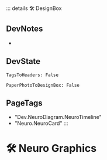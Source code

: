 ::: details 🛠 <dev>DesignBox</dev> 

## DevNotes
- 

## DevState

`TagsToHeaders: False`

`PaperPhotoToDesignBox: False` 

<h2>PageTags</h2>

- "Dev.NeuroDiagram.NeuroTimeline"
- "Neuro.NeuroCard"
:::

# 🛠 Neuro Graphics